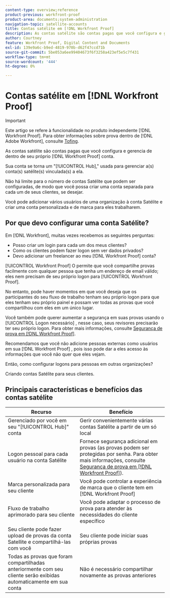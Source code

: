 ```yaml
---
content-type: overview;reference
product-previous: workfront-proof
product-area: documents;system-administration
navigation-topic: satellite-accounts
title: Contas satélite em [!DNL Workfront Proof]
description: As contas satélite são contas pagas que você configura e gerencia de dentro de seu próprio [!DNL Workfront Proof] conta.
author: Courtney
feature: Workfront Proof, Digital Content and Documents
exl-id: 139e9a6c-b9ed-4819-970b-d62f47ccd71b
source-git-commit: 5be053a6ee99404673f6f3258a423ef5e5c7f431
workflow-type: tm+mt
source-wordcount: '444'
ht-degree: 0%

---
```


# Contas satélite em [!DNL Workfront Proof]

>[!IMPORTANT]
>
>Este artigo se refere à funcionalidade no produto independente [!DNL Workfront Proof]. Para obter informações sobre prova dentro de [!DNL Adobe Workfront], consulte [Tofing](../../../review-and-approve-work/proofing/proofing.md).

As contas satélite são contas pagas que você configura e gerencia de dentro de seu próprio [!DNL Workfront Proof] conta.

Sua conta se torna um &quot;[!UICONTROL Hub],&quot; usada para gerenciar a(s) conta(s) satélite(s) vinculada(s) a ela.

Não há limite para o número de contas Satélite que podem ser configuradas, de modo que você possa criar uma conta separada para cada um de seus clientes, se desejar.

Você pode adicionar vários usuários de uma organização à conta Satélite e criar uma conta personalizada e de marca para eles trabalharem.

## Por que devo configurar uma conta Satélite?

Em [!DNL Workfront], muitas vezes recebemos as seguintes perguntas:

* Posso criar um login para cada um dos meus clientes?
* Como os clientes podem fazer logon sem ver dados privados?
* Devo adicionar um freelancer ao meu [!DNL Workfront Proof] conta?

[!UICONTROL Workfront Proof] O permite que você compartilhe provas facilmente com qualquer pessoa que tenha um endereço de email válido; eles nem precisam de seu próprio logon para [!UICONTROL Workfront Proof].

No entanto, pode haver momentos em que você deseja que os participantes do seu fluxo de trabalho tenham seu próprio logon para que eles tenham seu próprio painel e possam ver todas as provas que você compartilhou com eles em um único lugar.

Você também pode querer aumentar a segurança em suas provas usando o [!UICONTROL Logon necessário] , nesse caso, seus revisores precisarão ter seu próprio logon. Para obter mais informações, consulte [Segurança de prova em [!DNL Workfront Proof]](../../../workfront-proof/wp-acct-admin/managing-security/proof-security-in-workfront-proof.md).

Recomendamos que você não adicione pessoas externas como usuários em sua [!DNL Workfront Proof] , pois isso pode dar a eles acesso às informações que você não quer que eles vejam.

Então, como configurar logons para pessoas em outras organizações?

Criando contas Satélite para seus clientes.

## Principais características e benefícios das contas satélite

| **Recurso** | **Benefício** |
|---|---|
| Gerenciado por você em seu &quot;[!UICONTROL Hub]&quot; conta | Gerir convenientemente várias contas Satélite a partir de um só local |
| Logon pessoal para cada usuário na conta Satélite | Fornece segurança adicional em provas (as provas podem ser protegidas por senha. Para obter mais informações, consulte  [Segurança de prova em [!DNL Workfront Proof]](../../../workfront-proof/wp-acct-admin/managing-security/proof-security-in-workfront-proof.md)). |
| Marca personalizada para seu cliente | Você pode controlar a experiência de marca que o cliente tem em [!DNL Workfront Proof] |
| Fluxo de trabalho aprimorado para seu cliente | Você pode adaptar o processo de prova para atender às necessidades do cliente específico |
| Seu cliente pode fazer upload de provas da conta Satellite e compartilhá-las com você | Seu cliente pode iniciar suas próprias provas |
| Todas as provas que foram compartilhadas anteriormente com seu cliente serão exibidas automaticamente em sua conta | Não é necessário compartilhar novamente as provas anteriores |
